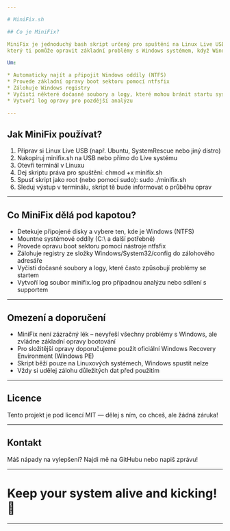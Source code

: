 ```yaml
---

# MiniFix.sh

## Co je MiniFix?

MiniFix je jednoduchý bash skript určený pro spuštění na Linux Live USB nebo jiné Linuxové distribuci,
který ti pomůže opravit základní problémy s Windows systémem, když Windows vůbec nenaběhne.

Um:

* Automaticky najít a připojit Windows oddíly (NTFS)
* Provede základní opravy boot sektoru pomocí ntfsfix
* Zálohuje Windows registry
* Vyčistí některé dočasné soubory a logy, které mohou bránit startu systému
* Vytvoří log opravy pro pozdější analýzu

---
```


## Jak MiniFix používat?

1. Připrav si Linux Live USB (např. Ubuntu, SystemRescue nebo jiný distro)
2. Nakopíruj minifix.sh na USB nebo přímo do Live systému
3. Otevři terminál v Linuxu
4. Dej skriptu práva pro spuštění:
   chmod +x minifix.sh
5. Spusť skript jako root (nebo pomocí sudo):
   sudo ./minifix.sh
6. Sleduj výstup v terminálu, skript tě bude informovat o průběhu oprav

---

## Co MiniFix dělá pod kapotou?

* Detekuje připojené disky a vybere ten, kde je Windows (NTFS)
* Mountne systémové oddíly (C:\ a další potřebné)
* Provede opravu boot sektoru pomocí nástroje ntfsfix
* Zálohuje registry ze složky Windows/System32/config do zálohového adresáře
* Vyčistí dočasné soubory a logy, které často způsobují problémy se startem
* Vytvoří log soubor minifix.log pro případnou analýzu nebo sdílení s supportem

---

## Omezení a doporučení

* MiniFix není zázračný lék – nevyřeší všechny problémy s Windows, ale zvládne základní opravy bootování
* Pro složitější opravy doporučujeme použít oficiální Windows Recovery Environment (Windows PE)
* Skript běží pouze na Linuxových systémech, Windows spustit nelze
* Vždy si udělej zálohu důležitých dat před použitím

---

## Licence

Tento projekt je pod licencí MIT — dělej s ním, co chceš, ale žádná záruka!

---

## Kontakt

Máš nápady na vylepšení? Najdi mě na GitHubu nebo napiš zprávu!

---

# Keep your system alive and kicking! 🚀

---
